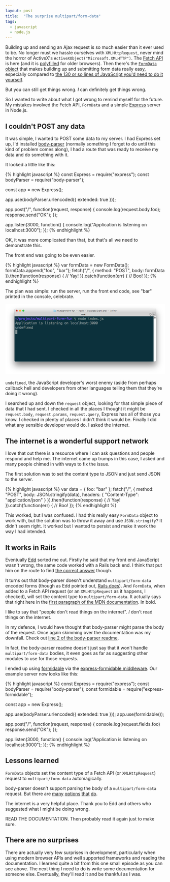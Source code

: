 ```yaml
---
layout: post
title:  "The surprise multipart/form-data"
tags:
  - javascript
  - node.js
---
```


Building up and sending an Ajax request is so much easier than it ever used to be. No longer must we hassle ourselves with `XMLHttpRequest`, never mind the horror of ActiveX's `ActiveXObject("Microsoft.XMLHTTP")`. The [Fetch API](https://developer.mozilla.org/en-US/docs/Web/API/Fetch_API/Using_Fetch) is here (and it is [polyfilled](https://github.com/github/fetch) for older browsers). Then there's the [`FormData` object](https://developer.mozilla.org/en-US/docs/Web/API/FormData/Using_FormData_Objects) that makes building up and submitting form data really easy, especially compared to [the 130 or so lines of JavaScript you'd need to do it yourself](https://developer.mozilla.org/en-US/docs/Web/API/XMLHttpRequest/Using_XMLHttpRequest#A_little_vanilla_framework).

But you can still get things wrong. _I_ can definitely get things wrong.

So I wanted to write about what I got wrong to remind myself for the future. My mistakes involved the Fetch API, `FormData` and a simple [Express](http://expressjs.com/) server in Node.js.

## I couldn't POST any data

It was simple, I wanted to POST some data to my server. I had Express set up, I'd installed [body-parser](https://github.com/expressjs/body-parser) (normally something I forget to do until this kind of problem comes along), I had a route that was ready to receive my data and do something with it.

It looked a little like this:

{% highlight javascript %}
const Express = require("express");
const bodyParser = require("body-parser");

const app = new Express();

app.use(bodyParser.urlencoded({ extended: true }));

app.post("/", function(request, response) {
  console.log(request.body.foo);
  response.send("OK");
});

app.listen(3000, function() {
  console.log("Application is listening on localhost:3000");
});
{% endhighlight %}

OK, it was more complicated than that, but that's all we need to demonstrate this.

The front end was going to be even easier.

{% highlight javascript %}
var formData = new FormData();
formData.append("foo", "bar");
fetch("/", {
  method: "POST",
  body: formData
}).then(function(response) {
  // Yay!
}).catch(function(err) {
  // Boo!
});
{% endhighlight %}

The plan was simple: run the server, run the front end code, see "bar" printed in the console, celebrate.

![The console logged out "undefined"](/images/formdata/undefined.png)

`undefined`, the JavaScript developer's worst enemy (aside from perhaps callback hell and developers from other languages telling them that they're doing it wrong).

I searched up and down the `request` object, looking for that simple piece of data that I had sent. I checked in all the places I thought it might be `request.body`, `request.params`, `request.query`, Express has all of those you know. I checked in plenty of places I didn't think it would be. Finally I did what any sensible developer would do. I asked the internet.

## The internet is a wonderful support network

I love that out there is a resource where I can ask questions and people respond and help me. The internet came up trumps in this case, I asked and many people chimed in with ways to fix the issue.

The first solution was to set the content type to JSON and just send JSON to the server.

{% highlight javascript %}
var data = { foo: "bar" };
fetch("/", {
  method: "POST",
  body: JSON.stringify(data),
  headers: {
    "Content-Type": "application/json"
  }
}).then(function(response) {
  // Yay!
}).catch(function(err) {
  // Boo!
});
{% endhighlight %}

This worked, but I was confused. I had this really easy `FormData` object to work with, but the solution was to throw it away and use `JSON.stringify`? It didn't seem right. It worked but I wanted to persist and make it work the way I had intended.

## It works in Rails

Eventually [Edd](https://twitter.com/edds) sorted me out. Firstly he said that my front end JavaScript wasn't wrong, the same code worked with a Rails back end. I think that put him on the route to find [the correct answer](http://stackoverflow.com/questions/36918287/cant-post-data-using-javascript-fetch-api) though.

It turns out that body-parser doesn't understand `multipart/form-data` encoded forms (though as Edd pointed out, [Rails does](http://guides.rubyonrails.org/form_helpers.html#uploading-files)). And `FormData`, when added to a Fetch API request (or an `XMLHttpRequest` as it happens, I checked), will set the content type to `multipart/form-data`. It actually says that right here in the [first paragraph of the MDN documentation](https://developer.mozilla.org/en-US/docs/Web/API/FormData/Using_FormData_Objects). In bold.

I like to say that "people don't read things on the internet". _I_ don't read things on the internet.

In my defence, I would have thought that body-parser might parse the body of the request. Once again skimming over the documentation was my downfall. Check out [line 2 of the body-parser readme](https://www.npmjs.com/package/body-parser#readme).

In fact, the body-parser readme doesn't just say that it won't handle `multipart/form-data` bodies, it even goes as far as suggesting other modules to use for those requests.

I ended up using [formidable](https://www.npmjs.com/package/formidable#readme) via the [express-formidable middleware](https://www.npmjs.com/package/express-formidable). Our example server now looks like this:

{% highlight javascript %}
const Express = require("express");
const bodyParser = require("body-parser");
const formidable = require("express-formidable");

const app = new Express();

app.use(bodyParser.urlencoded({ extended: true }));
app.use(formidable());

app.post("/", function(request, response) {
  console.log(request.fields.foo)
  response.send("OK");
});

app.listen(3000, function() {
  console.log("Application is listening on localhost:3000");
});
{% endhighlight %}

## Lessons learned

`FormData` objects set the content type of a Fetch API (or `XMLHttpRequest`) request to `multipart/form-data` automagically.

body-parser doesn't support parsing the body of a `multipart/form-data` request. But there are [many](https://www.npmjs.org/package/busboy#readme) [options](https://www.npmjs.org/package/multiparty#readme) [that](https://www.npmjs.org/package/formidable#readme) [do](https://www.npmjs.org/package/multer#readme).

The internet is a very helpful place. Thank you to Edd and others who suggested what I might be doing wrong.

READ THE DOCUMENTATION. Then probably read it again just to make sure.

## There are no surprises

There are actually very few surprises in development, particularly when using modern browser APIs and well supported frameworks and reading the documentation. I learned quite a bit from this one small episode as you can see above. The next thing I need to do is write some documentation for someone else. Eventually, they'll read it and be thankful as I was.
